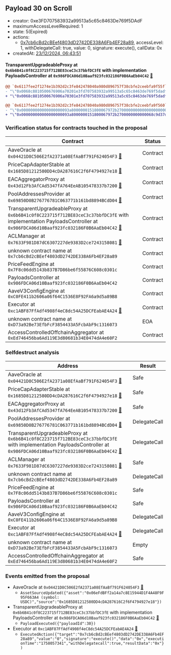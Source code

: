 ## Payload 30 on Scroll

- creator: 0xe3FD707583932a99513a5c65c8463De769f5DAdF
- maximumAccessLevelRequired: 1
- state: 5(Expired)
- actions:
  - [0x7cb6cBd2cBEef4803dD2742DE338A6Fb4EF28a89](https://scrollscan.com/tx/0x7cb6cBd2cBEef4803dD2742DE338A6Fb4EF28a89), accessLevel: 1, withDelegateCall: true, value: 0, signature: execute(), callData: 0x
- createdAt: [23/12/2024, 06:43:51](https://scrollscan.com/tx/0x814aaff94f8c42e689b2c29e0909405faa75ed2da053479ec0ece97f6cef95a5)

#### TransparentUpgradeableProxy at `0x6b6B41c0f8C223715f712BE83ceC3c37bbfDC3fE` with implementation PayloadsController at `0x986FDCA06d10Baaf923fc032186F0B6AaEb04C42` [:ghost:](https://github.com/bgd-labs/aave-address-book  "GovernanceV3Scroll.PAYLOADS_CONTROLLER")

```diff
@@ `0x6117fee2f1274e1b392d2c3fe842478040a980d896757f38cbfe2ceebfa9f55f` raw  @@
- "\"0x0068c8810500676906a70201e3fd707583932a99513a5c65c8463de769f5dadf\""
+ "\"0x0068c8810500676906a70301e3fd707583932a99513a5c65c8463de769f5dadf\""

@@ `0x6117fee2f1274e1b392d2c3fe842478040a980d896757f38cbfe2ceebfa9f560` raw  @@
- "\"0x000000000000000000093a8000000151800067972b2700000000000000000000\""
+ "\"0x000000000000000000093a8000000151800067972b2700000000000068c9d37d\""

```
### Verification status for contracts touched in the proposal

| Contract | Status |
|---------|------------|
| AaveOracle at `0x04421D8C506E2fA2371a08EfAaBf791F624054F3` [:ghost:](https://github.com/bgd-labs/aave-address-book  "AaveV3Scroll.ORACLE") | Contract |
| PriceCapAdapterStable at `0x1685D81212580DD4cDA287616C2f6F4794927e18` [:ghost:](https://github.com/bgd-labs/aave-address-book  "AaveV3Scroll.ASSETS.USDC.ORACLE") | Contract |
| EACAggregatorProxy at `0x43d12Fb3AfCAd5347fA764EeAB105478337b7200` [:ghost:](https://github.com/bgd-labs/aave-address-book  "ChainlinkScroll.USDC_USD") | Contract |
| PoolAddressesProvider at `0x69850D0B276776781C063771b161bd8894BCdD04` [:ghost:](https://github.com/bgd-labs/aave-address-book  "AaveV3Scroll.POOL_ADDRESSES_PROVIDER") | Contract |
| TransparentUpgradeableProxy at `0x6b6B41c0f8C223715f712BE83ceC3c37bbfDC3fE` with implementation PayloadsController at `0x986FDCA06d10Baaf923fc032186F0B6AaEb04C42` [:ghost:](https://github.com/bgd-labs/aave-address-book  "GovernanceV3Scroll.PAYLOADS_CONTROLLER") | Contract |
| ACLManager at `0x7633F981D87dC6307227de9383D2ce7243158081` [:ghost:](https://github.com/bgd-labs/aave-address-book  "AaveV3Scroll.ACL_MANAGER") | Contract |
| unknown contract name at `0x7cb6cBd2cBEef4803dD2742DE338A6Fb4EF28a89` | Contract |
| PriceFeedEngine at `0x7F8c06dd5143b837B7D86be6f55876C608c0301c` | Contract |
| PayloadsController at `0x986FDCA06d10Baaf923fc032186F0B6AaEb04C42` | Contract |
| AaveV3ConfigEngine at `0xC0FE411b2606a06f64C1536E8F92FA6a9d5a89B8` | Contract |
| Executor at `0xc1ABF87FfAdf4908f4eC8dc54A25DCFEabAE4A24` [:ghost:](https://github.com/bgd-labs/aave-address-book  "AaveV3Scroll.ACL_ADMIN") | Contract |
| unknown contract name at `0xD73a92Be73EfbFcF3854433A5FcbAbF9c1316073` | EOA |
| AccessControlledOffchainAggregator at `0xEd746456ba6Ad119E3d80681b34E0474dA4e60F2` | Contract |

### Selfdestruct analysis

| Address | Result |
|---------|------------|
| AaveOracle at `0x04421D8C506E2fA2371a08EfAaBf791F624054F3` [:ghost:](https://github.com/bgd-labs/aave-address-book  "AaveV3Scroll.ORACLE") | Safe |
| PriceCapAdapterStable at `0x1685D81212580DD4cDA287616C2f6F4794927e18` [:ghost:](https://github.com/bgd-labs/aave-address-book  "AaveV3Scroll.ASSETS.USDC.ORACLE") | Safe |
| EACAggregatorProxy at `0x43d12Fb3AfCAd5347fA764EeAB105478337b7200` [:ghost:](https://github.com/bgd-labs/aave-address-book  "ChainlinkScroll.USDC_USD") | Safe |
| PoolAddressesProvider at `0x69850D0B276776781C063771b161bd8894BCdD04` [:ghost:](https://github.com/bgd-labs/aave-address-book  "AaveV3Scroll.POOL_ADDRESSES_PROVIDER") | DelegateCall |
| TransparentUpgradeableProxy at `0x6b6B41c0f8C223715f712BE83ceC3c37bbfDC3fE` with implementation PayloadsController at `0x986FDCA06d10Baaf923fc032186F0B6AaEb04C42` [:ghost:](https://github.com/bgd-labs/aave-address-book  "GovernanceV3Scroll.PAYLOADS_CONTROLLER") | DelegateCall |
| ACLManager at `0x7633F981D87dC6307227de9383D2ce7243158081` [:ghost:](https://github.com/bgd-labs/aave-address-book  "AaveV3Scroll.ACL_MANAGER") | Safe |
| unknown contract name at `0x7cb6cBd2cBEef4803dD2742DE338A6Fb4EF28a89` | DelegateCall |
| PriceFeedEngine at `0x7F8c06dd5143b837B7D86be6f55876C608c0301c` | Safe |
| PayloadsController at `0x986FDCA06d10Baaf923fc032186F0B6AaEb04C42` | Safe |
| AaveV3ConfigEngine at `0xC0FE411b2606a06f64C1536E8F92FA6a9d5a89B8` | DelegateCall |
| Executor at `0xc1ABF87FfAdf4908f4eC8dc54A25DCFEabAE4A24` [:ghost:](https://github.com/bgd-labs/aave-address-book  "AaveV3Scroll.ACL_ADMIN") | DelegateCall |
| unknown contract name at `0xD73a92Be73EfbFcF3854433A5FcbAbF9c1316073` | Empty |
| AccessControlledOffchainAggregator at `0xEd746456ba6Ad119E3d80681b34E0474dA4e60F2` | Safe |

### Events emitted from the proposal

- AaveOracle at `0x04421D8C506E2fA2371a08EfAaBf791F624054F3` [:ghost:](https://github.com/bgd-labs/aave-address-book  "AaveV3Scroll.ORACLE")
  - `AssetSourceUpdated({"asset":"0x06eFdBFf2a14a7c8E15944D1F4A48F9F95F663A4 (symbol: USDC)","source":"0x1685D81212580DD4cDA287616C2f6F4794927e18"})`
- TransparentUpgradeableProxy at `0x6b6B41c0f8C223715f712BE83ceC3c37bbfDC3fE` with implementation PayloadsController at `0x986FDCA06d10Baaf923fc032186F0B6AaEb04C42` [:ghost:](https://github.com/bgd-labs/aave-address-book  "GovernanceV3Scroll.PAYLOADS_CONTROLLER")
  - `PayloadExecuted({"payloadId":30})`
- Executor at `0xc1ABF87FfAdf4908f4eC8dc54A25DCFEabAE4A24` [:ghost:](https://github.com/bgd-labs/aave-address-book  "AaveV3Scroll.ACL_ADMIN")
  - `ExecutedAction({"target":"0x7cb6cBd2cBEef4803dD2742DE338A6Fb4EF28a89","value":"0","signature":"execute()","data":"0x","executionTime":"1758057341","withDelegatecall":true,"resultData":"0x"})`
